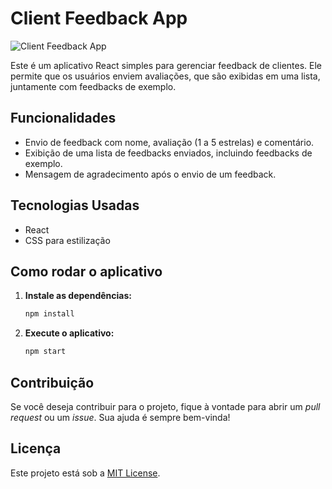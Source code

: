 # Client Feedback App

![Client Feedback App](https://ibb.co/pwk0qdC)

Este é um aplicativo React simples para gerenciar feedback de clientes. Ele permite que os usuários enviem avaliações, que são exibidas em uma lista, juntamente com feedbacks de exemplo.

## Funcionalidades

- Envio de feedback com nome, avaliação (1 a 5 estrelas) e comentário.
- Exibição de uma lista de feedbacks enviados, incluindo feedbacks de exemplo.
- Mensagem de agradecimento após o envio de um feedback.

## Tecnologias Usadas

- React
- CSS para estilização

## Como rodar o aplicativo

1. **Instale as dependências:**
   ```bash
   npm install
   ```

2. **Execute o aplicativo:**
   ```bash
   npm start
   ```


## Contribuição

Se você deseja contribuir para o projeto, fique à vontade para abrir um *pull request* ou um *issue*. Sua ajuda é sempre bem-vinda!

## Licença

Este projeto está sob a [MIT License](LICENSE).
